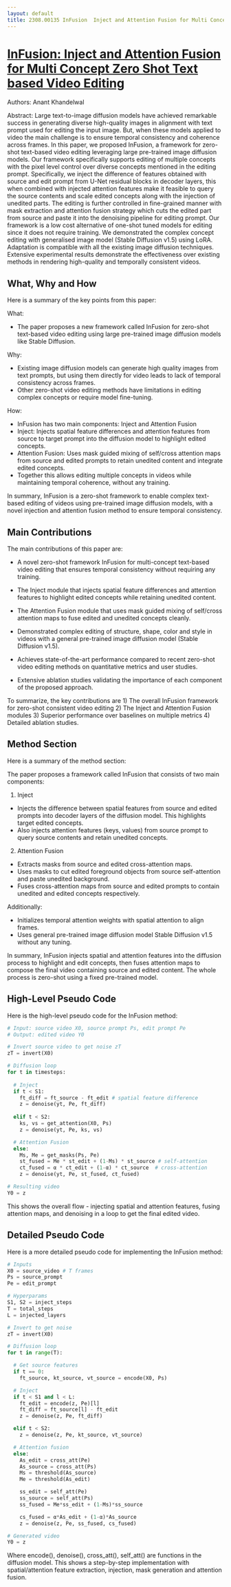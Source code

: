 ```yaml
---
layout: default
title: 2308.00135 InFusion  Inject and Attention Fusion for Multi Concept Zero Shot Text based Video Editing
---
```


# [InFusion: Inject and Attention Fusion for Multi Concept Zero Shot Text based Video Editing](https://arxiv.org/abs/2308.00135)

Authors: Anant Khandelwal

Abstract: Large text-to-image diffusion models have achieved remarkable success in generating diverse high-quality images in alignment with text prompt used for editing the input image. But, when these models applied to video the main challenge is to ensure temporal consistency and coherence across frames. In this paper, we proposed InFusion, a framework for zero-shot text-based video editing leveraging large pre-trained image diffusion models. Our framework specifically supports editing of multiple concepts with the pixel level control over diverse concepts mentioned in the editing prompt. Specifically, we inject the difference of features obtained with source and edit prompt from U-Net residual blocks in decoder layers, this when combined with injected attention features make it feasible to query the source contents and scale edited concepts along with the injection of unedited parts. The editing is further controlled in fine-grained manner with mask extraction and attention fusion strategy which cuts the edited part from source and paste it into the denoising pipeline for editing prompt. Our framework is a low cost alternative of one-shot tuned models for editing since it does not require training. We demonstrated the complex concept editing with generalised image model (Stable Diffusion v1.5) using LoRA. Adaptation is compatible with all the existing image diffusion techniques. Extensive experimental results demonstrate the effectiveness over existing methods in rendering high-quality and temporally consistent videos.

## What, Why and How

 Here is a summary of the key points from this paper:

What:
- The paper proposes a new framework called InFusion for zero-shot text-based video editing using large pre-trained image diffusion models like Stable Diffusion. 

Why:  
- Existing image diffusion models can generate high quality images from text prompts, but using them directly for video leads to lack of temporal consistency across frames.
- Other zero-shot video editing methods have limitations in editing complex concepts or require model fine-tuning. 

How:
- InFusion has two main components: Inject and Attention Fusion
- Inject: Injects spatial feature differences and attention features from source to target prompt into the diffusion model to highlight edited concepts.
- Attention Fusion: Uses mask guided mixing of self/cross attention maps from source and edited prompts to retain unedited content and integrate edited concepts.
- Together this allows editing multiple concepts in videos while maintaining temporal coherence, without any training.

In summary, InFusion is a zero-shot framework to enable complex text-based editing of videos using pre-trained image diffusion models, with a novel injection and attention fusion method to ensure temporal consistency.

## Main Contributions

 The main contributions of this paper are:

- A novel zero-shot framework InFusion for multi-concept text-based video editing that ensures temporal consistency without requiring any training.

- The Inject module that injects spatial feature differences and attention features to highlight edited concepts while retaining unedited content. 

- The Attention Fusion module that uses mask guided mixing of self/cross attention maps to fuse edited and unedited concepts cleanly.

- Demonstrated complex editing of structure, shape, color and style in videos with a general pre-trained image diffusion model (Stable Diffusion v1.5).

- Achieves state-of-the-art performance compared to recent zero-shot video editing methods on quantitative metrics and user studies.

- Extensive ablation studies validating the importance of each component of the proposed approach.

To summarize, the key contributions are 1) The overall InFusion framework for zero-shot consistent video editing 2) The Inject and Attention Fusion modules 3) Superior performance over baselines on multiple metrics 4) Detailed ablation studies.

## Method Section

 Here is a summary of the method section:

The paper proposes a framework called InFusion that consists of two main components:

1. Inject
- Injects the difference between spatial features from source and edited prompts into decoder layers of the diffusion model. This highlights target edited concepts. 
- Also injects attention features (keys, values) from source prompt to query source contents and retain unedited concepts.

2. Attention Fusion  
- Extracts masks from source and edited cross-attention maps.
- Uses masks to cut edited foreground objects from source self-attention and paste unedited background.
- Fuses cross-attention maps from source and edited prompts to contain unedited and edited concepts respectively.

Additionally:
- Initializes temporal attention weights with spatial attention to align frames.
- Uses general pre-trained image diffusion model Stable Diffusion v1.5 without any tuning.

In summary, InFusion injects spatial and attention features into the diffusion process to highlight and edit concepts, then fuses attention maps to compose the final video containing source and edited content. The whole process is zero-shot using a fixed pre-trained model.

## High-Level Pseudo Code

 Here is the high-level pseudo code for the InFusion method:

```python
# Input: source video X0, source prompt Ps, edit prompt Pe
# Output: edited video Y0

# Invert source video to get noise zT
zT = invert(X0) 

# Diffusion loop
for t in timesteps:
  
  # Inject 
  if t < S1:
    ft_diff = ft_source - ft_edit # spatial feature difference
    z = denoise(yt, Pe, ft_diff) 
  
  elif t < S2:
    ks, vs = get_attention(X0, Ps)
    z = denoise(yt, Pe, ks, vs)

  # Attention Fusion
  else:
    Ms, Me = get_masks(Ps, Pe)  
    st_fused = Me * st_edit + (1-Ms) * st_source # self-attention
    ct_fused = α * ct_edit + (1-α) * ct_source  # cross-attention
    z = denoise(yt, Pe, st_fused, ct_fused)

# Resulting video  
Y0 = z
```

This shows the overall flow - injecting spatial and attention features, fusing attention maps, and denoising in a loop to get the final edited video.

## Detailed Pseudo Code

 Here is a more detailed pseudo code for implementing the InFusion method:

```python
# Inputs
X0 = source_video # T frames
Ps = source_prompt 
Pe = edit_prompt

# Hyperparams
S1, S2 = inject_steps
T = total_steps
L = injected_layers 

# Invert to get noise 
zT = invert(X0)

# Diffusion loop 
for t in range(T):

  # Get source features
  if t == 0:
    ft_source, kt_source, vt_source = encode(X0, Ps)

  # Inject 
  if t < S1 and l < L:
    ft_edit = encode(z, Pe)[l]
    ft_diff = ft_source[l] - ft_edit
    z = denoise(z, Pe, ft_diff)

  elif t < S2: 
    z = denoise(z, Pe, kt_source, vt_source)

  # Attention fusion
  else:
    As_edit = cross_att(Pe)
    As_source = cross_att(Ps)
    Ms = threshold(As_source) 
    Me = threshold(As_edit)

    ss_edit = self_att(Pe)
    ss_source = self_att(Ps)
    ss_fused = Me*ss_edit + (1-Ms)*ss_source  

    cs_fused = α*As_edit + (1-α)*As_source 
    z = denoise(z, Pe, ss_fused, cs_fused)

# Generated video
Y0 = z
```

Where encode(), denoise(), cross_att(), self_att() are functions in the diffusion model. This shows a step-by-step implementation with spatial/attention feature extraction, injection, mask generation and attention fusion.

